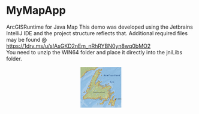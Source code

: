 # MyMapApp
ArcGISRuntime for Java Map
This demo was developed using the Jetbrains IntelliJ IDE and the project structure reflects that.
Additional required files may be found @ <br /> https://1drv.ms/u/s!AsGKD2nEm_nRhRYBN0yn8wq0bMO2 <br />
You need to unzip the WIN64 folder and place it directly into the jniLibs folder.
<div style="text-align:center"><img src="nl.png" /></div>

